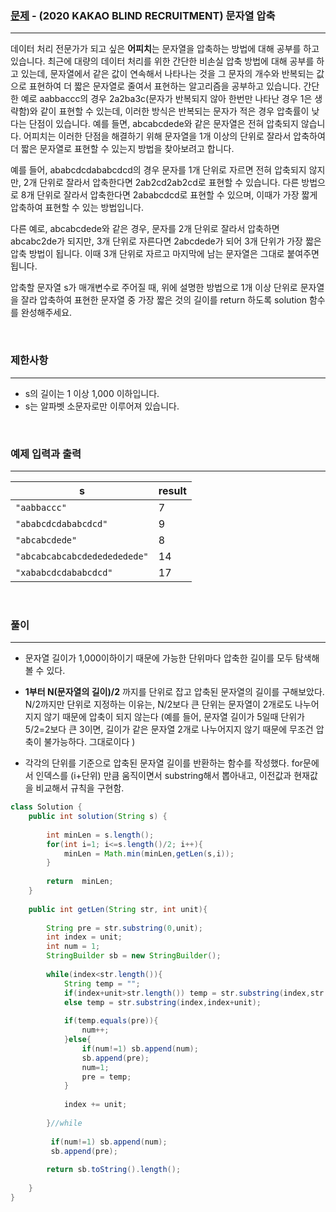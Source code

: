 ### [문제](https://programmers.co.kr/learn/courses/30/lessons/60057) - (2020 KAKAO BLIND RECRUITMENT) 문자열 압축

---

데이터 처리 전문가가 되고 싶은 **어피치**는 문자열을 압축하는 방법에 대해 공부를 하고 있습니다. 최근에 대량의 데이터 처리를 위한 간단한 비손실 압축 방법에 대해 공부를 하고 있는데, 문자열에서 같은 값이 연속해서 나타나는 것을 그 문자의 개수와 반복되는 값으로 표현하여 더 짧은 문자열로 줄여서 표현하는 알고리즘을 공부하고 있습니다.
간단한 예로 aabbaccc의 경우 2a2ba3c(문자가 반복되지 않아 한번만 나타난 경우 1은 생략함)와 같이 표현할 수 있는데, 이러한 방식은 반복되는 문자가 적은 경우 압축률이 낮다는 단점이 있습니다. 예를 들면, abcabcdede와 같은 문자열은 전혀 압축되지 않습니다. 어피치는 이러한 단점을 해결하기 위해 문자열을 1개 이상의 단위로 잘라서 압축하여 더 짧은 문자열로 표현할 수 있는지 방법을 찾아보려고 합니다.

예를 들어, ababcdcdababcdcd의 경우 문자를 1개 단위로 자르면 전혀 압축되지 않지만, 2개 단위로 잘라서 압축한다면 2ab2cd2ab2cd로 표현할 수 있습니다. 다른 방법으로 8개 단위로 잘라서 압축한다면 2ababcdcd로 표현할 수 있으며, 이때가 가장 짧게 압축하여 표현할 수 있는 방법입니다.

다른 예로, abcabcdede와 같은 경우, 문자를 2개 단위로 잘라서 압축하면 abcabc2de가 되지만, 3개 단위로 자른다면 2abcdede가 되어 3개 단위가 가장 짧은 압축 방법이 됩니다. 이때 3개 단위로 자르고 마지막에 남는 문자열은 그대로 붙여주면 됩니다.

압축할 문자열 s가 매개변수로 주어질 때, 위에 설명한 방법으로 1개 이상 단위로 문자열을 잘라 압축하여 표현한 문자열 중 가장 짧은 것의 길이를 return 하도록 solution 함수를 완성해주세요.

<br>

### 제한사항

---

- s의 길이는 1 이상 1,000 이하입니다.
- s는 알파벳 소문자로만 이루어져 있습니다.

<br>

### 예제 입력과 출력

---

| s                            | result |
| ---------------------------- | ------ |
| `"aabbaccc"`                 | 7      |
| `"ababcdcdababcdcd"`         | 9      |
| `"abcabcdede"`               | 8      |
| `"abcabcabcabcdededededede"` | 14     |
| `"xababcdcdababcdcd"`        | 17     |

<br>

### 풀이

---

- 문자열 길이가 1,000이하이기 때문에 가능한 단위마다 압축한 길이를 모두 탐색해볼 수 있다.  

- <b>1부터 N(문자열의 길이)/2</b> 까지를 단위로 잡고 압축된 문자열의 길이를 구해보았다. N/2까지만 단위로 지정하는 이유는, N/2보다 큰 단위는 문자열이 2개로도 나누어지지 않기 때문에 압축이 되지 않는다 (예를 들어, 문자열 길이가 5일때 단위가 5/2=2보다 큰 3이면, 길이가 같은 문자열 2개로 나누어지지 않기 때문에 무조건 압축이 불가능하다. 그대로이다 ) 

- 각각의 단위를 기준으로 압축된 문자열 길이를 반환하는 함수를 작성했다.  for문에서 인덱스를 (i+단위) 만큼 움직이면서 substring해서 뽑아내고, 이전값과 현재값을 비교해서 규칙을 구현함. 

```java
class Solution {
    public int solution(String s) {
       
        int minLen = s.length();
        for(int i=1; i<=s.length()/2; i++){
            minLen = Math.min(minLen,getLen(s,i));
        }
        
        return  minLen; 
    }
    
    public int getLen(String str, int unit){ 
        
        String pre = str.substring(0,unit);
        int index = unit;
        int num = 1;
        StringBuilder sb = new StringBuilder();
        
        while(index<str.length()){
            String temp = "";
            if(index+unit>str.length()) temp = str.substring(index,str.length());
            else temp = str.substring(index,index+unit);
            
            if(temp.equals(pre)){ 
                num++;
            }else{
                if(num!=1) sb.append(num);
                sb.append(pre);
                num=1;
                pre = temp;
            }
            
            index += unit;
            
        }//while
        
         if(num!=1) sb.append(num);
         sb.append(pre);
        
        return sb.toString().length();
        
    }
}
```

